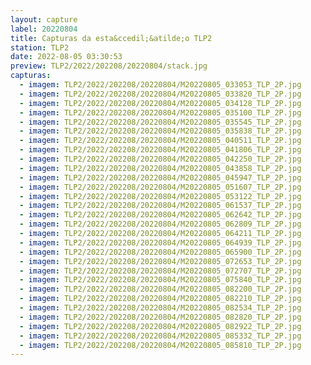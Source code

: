 ```yaml
---
layout: capture
label: 20220804
title: Capturas da esta&ccedil;&atilde;o TLP2
station: TLP2
date: 2022-08-05 03:30:53
preview: TLP2/2022/202208/20220804/stack.jpg
capturas:
  - imagem: TLP2/2022/202208/20220804/M20220805_033053_TLP_2P.jpg
  - imagem: TLP2/2022/202208/20220804/M20220805_033820_TLP_2P.jpg
  - imagem: TLP2/2022/202208/20220804/M20220805_034128_TLP_2P.jpg
  - imagem: TLP2/2022/202208/20220804/M20220805_035100_TLP_2P.jpg
  - imagem: TLP2/2022/202208/20220804/M20220805_035545_TLP_2P.jpg
  - imagem: TLP2/2022/202208/20220804/M20220805_035838_TLP_2P.jpg
  - imagem: TLP2/2022/202208/20220804/M20220805_040511_TLP_2P.jpg
  - imagem: TLP2/2022/202208/20220804/M20220805_041806_TLP_2P.jpg
  - imagem: TLP2/2022/202208/20220804/M20220805_042250_TLP_2P.jpg
  - imagem: TLP2/2022/202208/20220804/M20220805_043858_TLP_2P.jpg
  - imagem: TLP2/2022/202208/20220804/M20220805_045947_TLP_2P.jpg
  - imagem: TLP2/2022/202208/20220804/M20220805_051607_TLP_2P.jpg
  - imagem: TLP2/2022/202208/20220804/M20220805_053122_TLP_2P.jpg
  - imagem: TLP2/2022/202208/20220804/M20220805_061537_TLP_2P.jpg
  - imagem: TLP2/2022/202208/20220804/M20220805_062642_TLP_2P.jpg
  - imagem: TLP2/2022/202208/20220804/M20220805_062809_TLP_2P.jpg
  - imagem: TLP2/2022/202208/20220804/M20220805_064211_TLP_2P.jpg
  - imagem: TLP2/2022/202208/20220804/M20220805_064939_TLP_2P.jpg
  - imagem: TLP2/2022/202208/20220804/M20220805_065900_TLP_2P.jpg
  - imagem: TLP2/2022/202208/20220804/M20220805_072653_TLP_2P.jpg
  - imagem: TLP2/2022/202208/20220804/M20220805_072707_TLP_2P.jpg
  - imagem: TLP2/2022/202208/20220804/M20220805_075840_TLP_2P.jpg
  - imagem: TLP2/2022/202208/20220804/M20220805_082200_TLP_2P.jpg
  - imagem: TLP2/2022/202208/20220804/M20220805_082210_TLP_2P.jpg
  - imagem: TLP2/2022/202208/20220804/M20220805_082534_TLP_2P.jpg
  - imagem: TLP2/2022/202208/20220804/M20220805_082820_TLP_2P.jpg
  - imagem: TLP2/2022/202208/20220804/M20220805_082922_TLP_2P.jpg
  - imagem: TLP2/2022/202208/20220804/M20220805_085332_TLP_2P.jpg
  - imagem: TLP2/2022/202208/20220804/M20220805_085810_TLP_2P.jpg
---
```

